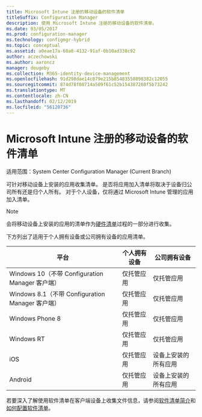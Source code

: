 ```yaml
---
title: Microsoft Intune 注册的移动设备的软件清单
titleSuffix: Configuration Manager
description: 使用 Microsoft Intune 注册的移动设备的软件清单。
ms.date: 03/05/2017
ms.prod: configuration-manager
ms.technology: configmgr-hybrid
ms.topic: conceptual
ms.assetid: a0eae17a-60a8-4132-91af-0b10ad338c92
author: aczechowski
ms.author: aaroncz
manager: dougeby
ms.collection: M365-identity-device-management
ms.openlocfilehash: 91d298dae14c879e215b85483558898382c12055
ms.sourcegitcommit: 874d78f08714a509f61c52b154387268f5b73242
ms.translationtype: MT
ms.contentlocale: zh-CN
ms.lasthandoff: 02/12/2019
ms.locfileid: "56120736"
---
```

# <a name="software-inventory-for-mobile-devices-enrolled-with-microsoft-intune"></a>Microsoft Intune 注册的移动设备的软件清单

适用范围：System Center Configuration Manager (Current Branch)

 可针对移动设备上安装的应用收集清单。 是否将应用加入清单将取决于设备归公司所有还是归个人所有。 对于个人设备，仅将通过 Microsoft Intune 管理的应用加入清单。  

> [!NOTE]  
>  会将移动设备上安装的应用的清单作为[硬件清单](mobile-device-hardware-inventory-hybrid.md)过程的一部分进行收集。  

 下方列出了适用于个人拥有设备或公司拥有设备的应用清单。  

|平台|个人拥有设备|公司拥有设备|  
|--------------|---------------------------------|--------------------------------|  
|Windows 10（不带 Configuration Manager 客户端）|仅托管应用|仅托管应用|
|Windows 8.1（不带 Configuration Manager 客户端）|仅托管应用|仅托管应用|  
|Windows Phone 8|仅托管应用|仅托管应用|  
|Windows RT|仅托管应用|仅托管应用|  
|iOS|仅托管应用|设备上安装的所有应用|  
|Android|仅托管应用|设备上安装的所有应用|  

若要深入了解使用软件清单在客户端设备上收集文件信息，请参阅[软件清单简介](../../core/clients/manage/inventory/introduction-to-software-inventory.md)和[如何配置软件清单](../../core/clients/manage/inventory/configure-software-inventory.md)。
